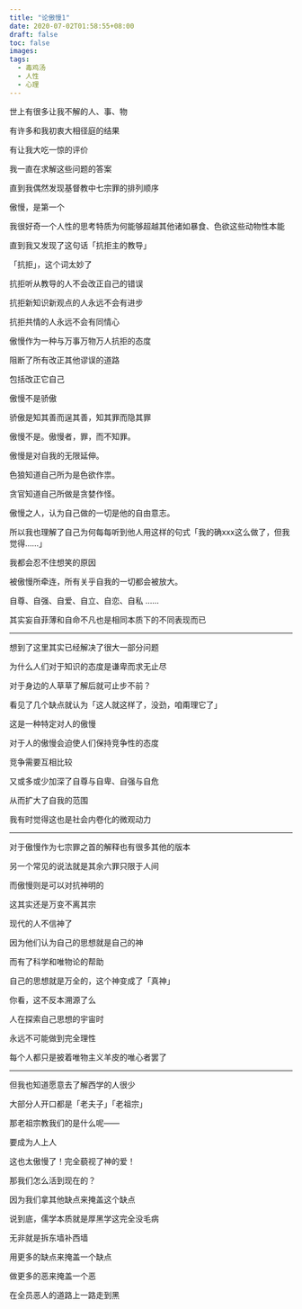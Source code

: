 ```yaml
---
title: "论傲慢1"
date: 2020-07-02T01:58:55+08:00
draft: false
toc: false
images:
tags: 
  - 毒鸡汤
  - 人性
  - 心理
---
```


世上有很多让我不解的人、事、物

有许多和我初衷大相径庭的结果

有让我大吃一惊的评价

我一直在求解这些问题的答案

直到我偶然发现基督教中七宗罪的排列顺序

傲慢，是第一个

我很好奇一个人性的思考特质为何能够超越其他诸如暴食、色欲这些动物性本能

直到我又发现了这句话「抗拒主的教导」

「抗拒」，这个词太妙了

抗拒听从教导的人不会改正自己的错误

抗拒新知识新观点的人永远不会有进步

抗拒共情的人永远不会有同情心

傲慢作为一种与万事万物万人抗拒的态度

阻断了所有改正其他谬误的道路

包括改正它自己

傲慢不是骄傲

骄傲是知其善而逞其善，知其罪而隐其罪

傲慢不是。傲慢者，罪，而不知罪。

傲慢是对自我的无限延伸。

色狼知道自己所为是色欲作祟。

贪官知道自己所做是贪婪作怪。

傲慢之人，认为自己做的一切是他的自由意志。

所以我也理解了自己为何每每听到他人用这样的句式「我的确xxx这么做了，但我觉得……」

我都会忍不住想笑的原因

被傲慢所牵连，所有关乎自我的一切都会被放大。

自尊、自强、自爱、自立、自恋、自私 ……

其实妄自菲薄和自命不凡也是相同本质下的不同表现而已

---

想到了这里其实已经解决了很大一部分问题

为什么人们对于知识的态度是谦卑而求无止尽

对于身边的人草草了解后就可止步不前？

看见了几个缺点就认为「这人就这样了，没劲，咱甭理它了」

这是一种特定对人的傲慢

对于人的傲慢会迫使人们保持竞争性的态度

竞争需要互相比较

又或多或少加深了自尊与自卑、自强与自危

从而扩大了自我的范围

我有时觉得这也是社会内卷化的微观动力

---

对于傲慢作为七宗罪之首的解释也有很多其他的版本

另一个常见的说法就是其余六罪只限于人间

而傲慢则是可以对抗神明的

这其实还是万变不离其宗

现代的人不信神了

因为他们认为自己的思想就是自己的神

而有了科学和唯物论的帮助

自己的思想就是万全的，这个神变成了「真神」

你看，这不反本溯源了么

人在探索自己思想的宇宙时

永远不可能做到完全理性

每个人都只是披着唯物主义羊皮的唯心者罢了

---

但我也知道愿意去了解西学的人很少

大部分人开口都是「老夫子」「老祖宗」

那老祖宗教我们的是什么呢——

要成为人上人

这也太傲慢了！完全藐视了神的爱！

那我们怎么活到现在的？

因为我们拿其他缺点来掩盖这个缺点

说到底，儒学本质就是厚黑学这完全没毛病

无非就是拆东墙补西墙

用更多的缺点来掩盖一个缺点

做更多的恶来掩盖一个恶

在全员恶人的道路上一路走到黑